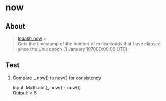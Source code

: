 # now

## About

> [lodash now](https://lodash.com/docs/4.17.15#now) > <br/>
> Gets the timestamp of the number of milliseconds that have elapsed since the Unix epoch (1 January 197000:00:00 UTC).<br/>

## Test

1. Compare \_.now() to now() for consistency

   Input: Math.abs(\_.now() - now()) <br/>
   Output: < 5
